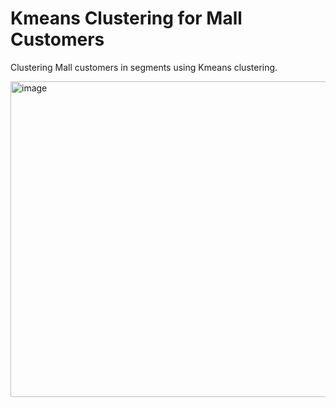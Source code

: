 # Kmeans Clustering for Mall Customers
Clustering Mall customers in segments using Kmeans clustering.



<img width="505" alt="image" src="https://github.com/JMoortensen/Kmeans-Clustering_Mall-Customers/assets/147937598/9497a132-c737-48b1-bc91-60b360b7d56e">
